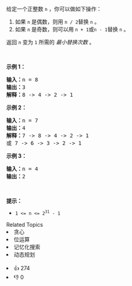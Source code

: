 <p>给定一个正整数&nbsp;<code>n</code> ，你可以做如下操作：</p>

<ol>
	<li>如果&nbsp;<code>n</code><em>&nbsp;</em>是偶数，则用&nbsp;<code>n / 2</code>替换&nbsp;<code>n</code><em> </em>。</li>
	<li>如果&nbsp;<code>n</code><em>&nbsp;</em>是奇数，则可以用&nbsp;<code>n + 1</code>或<code>n - 1</code>替换&nbsp;<code>n</code> 。</li>
</ol>

<p>返回 <code>n</code><em>&nbsp;</em>变为 <code>1</code> 所需的 <em>最小替换次数</em> 。</p>

<p>&nbsp;</p>

<p><strong>示例 1：</strong></p>

<pre>
<strong>输入：</strong>n = 8
<strong>输出：</strong>3
<strong>解释：</strong>8 -&gt; 4 -&gt; 2 -&gt; 1
</pre>

<p><strong>示例 2：</strong></p>

<pre>
<strong>输入：</strong>n = 7
<strong>输出：</strong>4
<strong>解释：</strong>7 -&gt; 8 -&gt; 4 -&gt; 2 -&gt; 1
或 7 -&gt; 6 -&gt; 3 -&gt; 2 -&gt; 1
</pre>

<p><strong>示例 3：</strong></p>

<pre>
<strong>输入：</strong>n = 4
<strong>输出：</strong>2
</pre>

<p>&nbsp;</p>

<p><strong>提示：</strong></p>

<ul>
	<li><code>1 &lt;= n &lt;= 2<sup>31</sup> - 1</code></li>
</ul>
<div><div>Related Topics</div><div><li>贪心</li><li>位运算</li><li>记忆化搜索</li><li>动态规划</li></div></div><br><div><li>👍 274</li><li>👎 0</li></div>